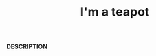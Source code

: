 ﻿---
category: 4xx
code: 418
cover: https://firebasestorage.googleapis.com/v0/b/capy-http.appspot.com/o/Capy418.png?alt=media
coverAlt: I'm a teapot
description: I'm a teapot
pubDate: 2014-06-01
tags:
- 4xx
title: I'm a teapot
---

__DESCRIPTION__